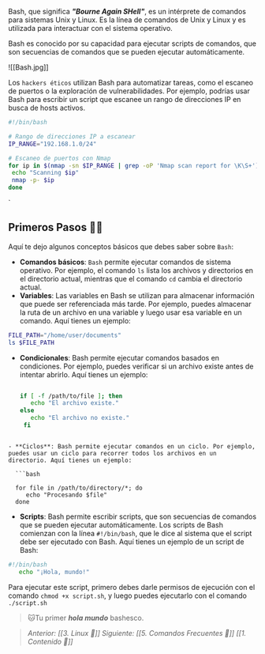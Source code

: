 Bash, que significa ***"Bourne Again SHell"***, es un intérprete de comandos para sistemas Unix y Linux. Es la línea de comandos de Unix y Linux y es utilizada para interactuar con el sistema operativo.

Bash es conocido por su capacidad para ejecutar scripts de comandos, que son secuencias de comandos que se pueden ejecutar automáticamente.

![[Bash.jpg]]


Los `hackers éticos` utilizan Bash para automatizar tareas, como el escaneo de puertos o la exploración de vulnerabilidades. Por ejemplo, podrías usar Bash para escribir un script que escanee un rango de direcciones IP en busca de hosts activos.

```bash
#!/bin/bash

# Rango de direcciones IP a escanear
IP_RANGE="192.168.1.0/24"

# Escaneo de puertos con Nmap
for ip in $(nmap -sn $IP_RANGE | grep -oP 'Nmap scan report for \K\S+'); do
 echo "Scanning $ip"
 nmap -p- $ip
done

```
`
## Primeros Pasos 🚶🏻

Aquí te dejo algunos conceptos básicos que debes saber sobre `Bash`:

- **Comandos básicos**: `Bash` permite ejecutar comandos de sistema operativo. Por ejemplo, el comando `ls` lista los archivos y directorios en el directorio actual, mientras que el comando `cd` cambia el directorio actual.
- **Variables**: Las variables en Bash se utilizan para almacenar información que puede ser referenciada más tarde. Por ejemplo, puedes almacenar la ruta de un archivo en una variable y luego usar esa variable en un comando. Aquí tienes un ejemplo:

 ```bash
 FILE_PATH="/home/user/documents"
 ls $FILE_PATH
```
   
- **Condicionales**: Bash permite ejecutar comandos basados en condiciones. Por ejemplo, puedes verificar si un archivo existe antes de intentar abrirlo. Aquí tienes un ejemplo:

  ```bash
  
  if [ -f /path/to/file ]; then
     echo "El archivo existe."
  else
     echo "El archivo no existe."
   fi

```
   
- **Ciclos**: Bash permite ejecutar comandos en un ciclo. Por ejemplo, puedes usar un ciclo para recorrer todos los archivos en un directorio. Aquí tienes un ejemplo:

  ```bash
  
  for file in /path/to/directory/*; do
     echo "Procesando $file"
  done
```
   
- **Scripts**: Bash permite escribir scripts, que son secuencias de comandos que se pueden ejecutar automáticamente. Los scripts de Bash comienzan con la línea `#!/bin/bash`, que le dice al sistema que el script debe ser ejecutado con Bash. Aquí tienes un ejemplo de un script de Bash:
```bash
#!/bin/bash
   echo "¡Hola, mundo!"
```
   
Para ejecutar este script, primero debes darle permisos de ejecución con el comando `chmod +x script.sh`, y luego puedes ejecutarlo con el comando `./script.sh` 

>🐱Tu primer ***hola mundo*** bashesco.


> *Anterior: [[3. Linux 🐧]]*
*Siguiente: [[5. Comandos Frecuentes 🧩]]*
*[[1. Contenido 📃]]*

